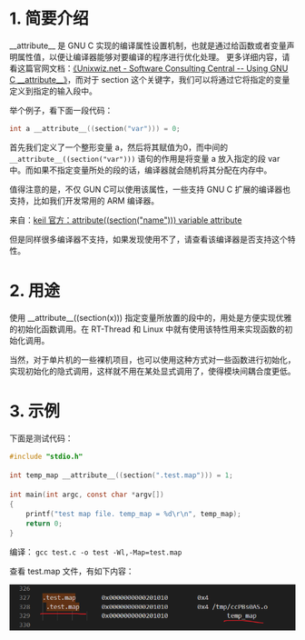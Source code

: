 # 1. 简要介绍
\_\_attribute__ 是 GNU C 实现的编译属性设置机制，也就是通过给函数或者变量声明属性值，以便让编译器能够对要编译的程序进行优化处理。
更多详细内容，请看这篇官网文档：[《Unixwiz.net - Software Consulting Central -- Using GNU C \_\_attribute__》](http://www.unixwiz.net/techtips/gnu-c-attributes.html)，而对于 section 这个关键字，我们可以将通过它将指定的变量定义到指定的输入段中。

举个例子，看下面一段代码：

```c
int a __attribute__((section("var"))) = 0;
```

首先我们定义了一个整形变量 a，然后将其赋值为0，而中间的 `__attribute__((section("var")))` 语句的作用是将变量 a 放入指定的段 var 中。而如果不指定变量所处的段的话，编译器就会随机将其分配在内存中。

值得注意的是，不仅 GUN C可以使用该属性，一些支持 GNU C 扩展的编译器也支持，比如我们开发常用的 ARM 编译器。

来自：[keil 官方：attribute((section("name"))) variable attribute](https://developer.arm.com/documentation/dui0375/g/Compiler-specific-Features/--attribute----section--name-----variable-attribute)

但是同样很多编译器不支持，如果发现使用不了，请查看该编译器是否支持这个特性。

# 2. 用途
使用 \_\_attribute__((section(x))) 指定变量所放置的段中的，用处是方便实现优雅的初始化函数调用。在 RT-Thread 和 Linux 中就有使用该特性用来实现函数的初始化调用。

当然，对于单片机的一些裸机项目，也可以使用这种方式对一些函数进行初始化，实现初始化的隐式调用，这样就不用在某处显式调用了，使得模块间耦合度更低。

# 3. 示例
下面是测试代码：

```c
#include "stdio.h"

int temp_map __attribute__((section(".test.map"))) = 1;

int main(int argc, const char *argv[])
{
    printf("test map file. temp_map = %d\r\n", temp_map);
    return 0;
}
```

编译： `gcc test.c -o test -Wl,-Map=test.map`

查看 test.map 文件，有如下内容：

![](../images/Snipaste_2023-02-01_13-16-50.png)


